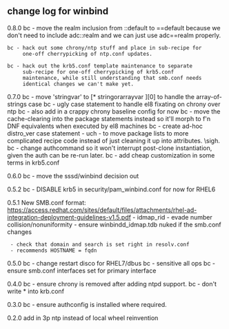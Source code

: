 ## change log for winbind
0.8.0
	bc - move the realm inclusion from ::default to ==default because
	     we don't need to include adc::realm and we can just use
	     adc==realm properly.

	bc - hack out some chrony/ntp stuff and place in sub-recipe for
	     one-off cherrypicking of ntp.conf updates.

	bc - hack out the krb5.conf template maintenance to separate
	     sub-recipe for one-off cherrypicking of krb5.conf
	     maintenance, while still understanding that smb.conf needs
	     identical changes we can't make yet.

0.7.0
	bc - move 'stringvar' to [* stringorarrayvar ][0] to handle the
	     array-of-strings case
	bc - ugly case statement to handle el8 fixating on chrony over ntp
	bc - also add in a crappy chrony baseline config for now
	bc - move the cache-clearing into the package statements instead
	     so it'll morph to f'n DNF equivalents when executed by el8
	     machines
	bc - create ad-hoc distro_ver case statement - uch - to move
	     package lists to more complicated recipe code instead of just
	     cleaning it up into attributes.  \sigh.
	bc - change authcommand so it won't interrupt post-clone
	     instantiation, given the auth can be re-run later.
	bc - add cheap customization in some terms in krb5.conf

0.6.0
	bc - move the sssd/winbind decision out

0.5.2
	bc - DISABLE krb5 in security/pam_winbind.conf for now for RHEL6

0.5.1
	New SMB.conf format:
	https://access.redhat.com/sites/default/files/attachments/rhel-ad-integration-deployment-guidelines-v1.5.pdf
	 - idmap_rid
	 - evade number collision/nonuniformity
	 - ensure winbindd_idmap.tdb nuked if the smb.conf changes

	 - check that domain and search is set right in resolv.conf
	 - recommends HOSTNAME = fqdn

0.5.0
	bc - change restart disco for RHEL7/dbus
	bc - sensitive all ops
	bc - ensure smb.conf interfaces set for primary interface

0.4.0
	bc - ensure chrony is removed after adding ntpd support.
	bc - don't write * into krb.conf

0.3.0
	bc - ensure authconfig is installed where required.

0.2.0
	add in 3p ntp instead of local wheel reinvention
